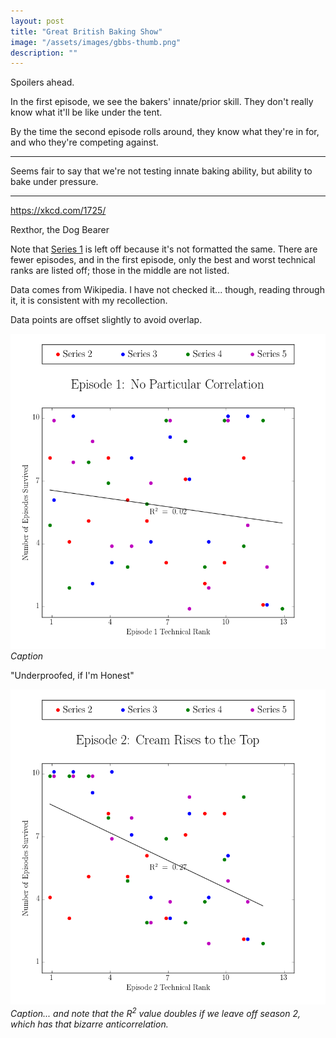 ```yaml
---
layout: post
title: "Great British Baking Show"
image: "/assets/images/gbbs-thumb.png"
description: ""
---
```


Spoilers ahead.

In the first episode, we see the bakers' innate/prior skill. They don't really know what it'll be like under the tent.

By the time the second episode rolls around, they know what they're in for, and who they're competing against.

---

Seems fair to say that we're not testing innate baking ability, but ability to bake under pressure.

---

https://xkcd.com/1725/

Rexthor, the Dog Bearer

Note that [Series 1](https://en.wikipedia.org/wiki/The_Great_British_Bake_Off_(series_1)) is left off because it's not formatted the same. There are fewer episodes, and in the first episode, only the best and worst technical ranks are listed off; those in the middle are not listed.

Data comes from Wikipedia. I have not checked it... though, reading through it, it is consistent with my recollection.

Data points are offset slightly to avoid overlap.

![Episode 1: No Particular Correlation](/assets/images/gbbs-ep1.png)
*Caption*

"Underproofed, if I'm Honest"

![Episode 2: Cream Rises to the Top](/assets/images/gbbs-ep2.png)
*Caption... and note that the R<sup>2</sup> value doubles if we leave off season 2, which has that bizarre anticorrelation.*
